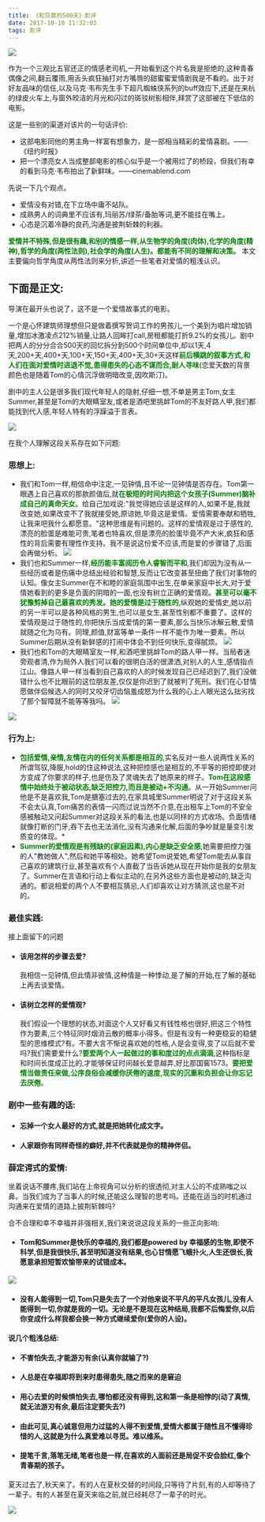 ```yaml
---
title: 《和莎莫的500天》影评
date: 2017-10-10 11:32:03
tags: 影评
---
```


![](http://jietu-10024907.file.myqcloud.com/yqoqkkggbmykeoehzjhttkrxtgklodpq.jpg)


作为一个三观比五官还正的情感老司机,一开始看到这个片名我是拒绝的,这种青春偶像之间,翻云覆雨,用舌头疯狂抽打对方嘴唇的甜蜜蜜爱情剧我是不看的。出于对好友品味的信任,以及马克·韦布先生手下超凡蜘蛛侠系列的buff效应下,还是在来杭的绿皮火车上,与窗外皎洁的月光和闪过的斑驳树影相伴,拜赏了这部被在下低估的电影。

这是一些别的渠道对该片的一句话评价:

* 这部电影同他的男主角一样富有想象力，是一部相当精彩的爱情喜剧。——《纽约时报》
* 把一个漂亮女人当成整部电影的核心似乎是一个被用烂了的桥段，但我们有幸的看到马克·韦布拍出了新鲜味。——cinemablend.com


先说一下几个观点。

* 爱情没有对错,在下立场中庸不站队。
* 成熟男人的词典里不应该有,玛丽苏/绿茶/备胎等词,更不能挂在嘴上。
* 心态是沉着冷静的良药,沟通是披荆斩棘的利器。

<font color=green>**爱情并不特殊,但是很有趣,和别的情感一样,从生物学的角度(肉体),化学的角度(精神),哲学的角度(两性法则),社会学的角度(人生)。都能有不同的理解和决策。**</font>
本文主要偏向哲学角度从两性法则来分析,讲述一些笔者对爱情的粗浅认识。

## 下面是正文:

导演在最开头也说了，这不是一个爱情故事式的电影。

一个是心怀建筑师理想但只是做着撰写贺词工作的男孩儿,一个美到为唱片增加销量,增加冰激凌点212%销量,让路人回眸打call,房租都能打折9.2%的女孩儿。剧中把两人的分分合合500天的回忆拆分到500个时间单位中,却以1天,4天,200+天,400+天,100+天,150+天,400+天,30+天这样<font color=green>**前后横跳的叙事方式,和人们在面对爱情时进退不觉,患得患失的心态不谋而合,耐人寻味**</font>(恋爱天数的背景颜色也是随着Tom的心情沉浮做明暗改变,因吹斯汀)。

剧中的主人公是很多我们现代年轻人的隐射,仔细一想,不单是男主Tom,女主Summer,甚至是Tom的大眼睛室友,或者是酒吧里挑衅Tom的不友好路人甲,我们都能找到代入感,年轻人特有的浮躁溢于言表。

![](http://jietu-10024907.file.myqcloud.com/pmdhcaxzftehgcvjmailromrbjnenstm.jpg)


在我个人理解这段关系存在如下问题:
### 思想上:
* 我们和Tom一样,相信命中注定,一见钟情,且不论一见钟情是否存在。Tom第一眼遇上自己喜欢的那款颜值后,就<font color=green>**在极短的时间内把这个女孩子(Summer)脑补成自己的真命天女**</font>。给自己加戏说:"我觉得她应该是这样的人,如果不是,我就改变她,如果改变不了我就接受她,原谅她,毕竟这是爱情。爱情需要奉献和牺牲,让我来吧我什么都愿意。"这种思维是有问题的。这样的爱情观是过于感性的,漂亮的脸蛋是难能可贵,笔者也特喜欢,但是漂亮的脸蛋毕竟不产大米,疯狂和感性的背后需要有理性作支持。我不是说这份爱不应该,而是爱的步骤错了,后面会再做分析。
![](http://jietu-10024907.file.myqcloud.com/gkdlwbdvudzsziadybyuriouuhvnqlce.jpg)
* 我们也和Summer一样,<font color=green>**经历能丰富阅历令人睿智而平和**</font>,我们却因为没有从一些经历或者是伤痛中总结出经验和智慧,反而让它改变甚至扭曲了我们对事物的认知。像女主Summer在不和睦的家庭氛围中出生,在单亲家庭中长大,对于爱情她看到的更多是负面的阴暗的一面,也没有树立正确的爱情观。<font color=green>**甚至可以毫不犹豫剪掉自己最喜欢的秀发。她的爱情是过于随性的**</font>,纵观她的爱情史,她以前的另一半可以是各种风格的男生,也可以是女生,甚至性别都不重要了。这样的爱情观是过于随性的,你把快乐当成爱情的第一要素,那么当快乐冰解云散,爱情就随之化为乌有。同理,颜值,财富等单一条件一样不能作为唯一要素。所以Summer后期从没有新鲜感的打闹中体会不到任何快乐,变得腻烦。
![](http://jietu-10024907.file.myqcloud.com/nsvffduurkenbrieohhclmtiqmbyumgu.jpg)
* 我们也和Tom的大眼睛室友一样,和酒吧里挑衅Tom的路人甲一样。当局者迷旁观者清,作为局外人我们可以看的很明白活的很潇洒,对别人的人生,感情指点江山。像路人甲一样当看到自己喜欢的人的时候发现自己已经迟到了,我们没做错什么也不比眼前的这位朋友差,仅仅是你迟到了就被判了死刑。我们在心甘情愿做伴侣候选人的同时又咬牙切齿恼羞成怒为什么我的心上人眼光这么拙劣找了那个智障就不能等等我吗。
![](http://jietu-10024907.file.myqcloud.com/mggsyekxtnknkiegysfjthgewnfzqhpi.jpg)

![](http://jietu-10024907.file.myqcloud.com/zjxdzszhpwfmgqtyqxsrmngmwfazrftz.jpg)

### 行为上:
* <font color=green>**包括爱情,亲情,友情在内的任何关系都是相互的**</font>,实名反对一些人说两性关系的所谓驾驭,降服,hold的住这种说法,这种把控感也是相互的,不平等的把控即使对方变成了你要求的样子,也是伤及了灵魂失去了她原来的样子。<font color=green>**Tom在这段感情中始终处于被动状态,缺乏把控力,而且是被动+不沟通**</font>。从一开始Summer问他是不是喜欢我,Tom是搪塞过去的,在家具城里Summer明说了对于这段关系不会太认真,Tom痛苦的表情一闪而过说当然不介意,在出租车上Tom的不安全感被触动又问起Summer对这段关系的看法,也是以同样的方式收场。负面情绪就像打断的门牙,吞下去也无法消化,没有沟通来化解,后面的争吵就是量变引发质变的体现。* 
* <font color=green>**Summer的爱情观是有残缺的(家庭因素),内心是缺乏安全感**</font>,她需要把控力强的人"教她做人",然后和她平等相处。她希望Tom说爱她,希望Tom能去从事自己喜欢的建筑行业,甚至喜欢有个人直截了当告诉她从现在开始你是我的女朋友了。Summer在言语和行动上看似主动的,在另外这些方面也是被动的,缺乏沟通的。都说相爱的两个人不要相互猜忌,人们却喜欢让对方猜测,这也是不对的。

### 最佳实践:
接上面留下的问题

* #### 该用怎样的步骤去爱?
  我相信一见钟情,但此情非彼情,这种情是一种悸动,是了解的开始,在了解的基础上再去谈爱情。
* #### 该树立怎样的爱情观?
  我们假设一个理想的状态,对面这个人又好看又有钱性格也很好,把这三个特性作为要素,三个特征同时烟消云散的概率小得多。但是有没有一种更稳妥的稳健型的思维模式?有。不要大言不惭说喜欢她的性格,人是会变得,变了以后就不爱吗?我们需要爱什么?<font color=green>**要爱两个人一起做过的事和度过的点点滴滴**</font>,这种指标是和时间长度成正比的,才能够保证时间越长爱意越弄,好比那国窖1573。<font color=green>**要把爱情当做责任来做,公序良俗会减缓你厌倦的速度,现实的沉重和负担会让你忘记去厌倦**</font>。

### 剧中一些有趣的话:
* #### 忘掉一个女人最好的方式,就是把她转化成文字。
* #### 人家跟你有同样奇怪的癖好,并不代表就是你的精神伴侣。


### 薛定谔式的爱情:
坐着说话不腰疼,我们站在上帝视角可以分析的很透彻,对主人公的不成熟嗤之以鼻。当我们成为了当事人的时候,还能这么理智的思考吗。还能在适当的时机通过沟通来在爱情的道路上披荆斩棘吗?

合不合理和幸不幸福并非强相关,我们来说说这段关系的一些正向影响:

* #### Tom和Summer是快乐的幸福的,我们都是powered by 幸福感的生物,即使不科学,但是我很快乐,甚至明知道没有结果,也心甘情愿飞蛾扑火,人生还很长,我愿意承担短暂欢愉带来的试错成本。

![](http://jietu-10024907.file.myqcloud.com/wbzzyqcdgxfrjvnwfjmwfahcfcenhcbx.jpg)

* #### 没有人能得到一切,Tom只是失去了一个对他来说不平凡的平凡女孩儿,没有人能得到一切,你就是我的一切。无论是不是现在这种结局,我都不后悔爱你,以后你变成什么样我都会换一种方式继续爱你(爱你的人设)。

#### 说几个粗浅总结:

* #### 不害怕失去,才能游刃有余(认真你就输了?)
* #### 人总是在幸福即将到来时患得患失,随之而来的是窘迫
* #### 用心去爱的时候惧怕失去,哪怕都还没有得到,这和第一条是相悖的(动了真情,就无法游刃有余,最后注定要失去?)
* #### 由此可见,真心诚意但用力过猛的人得不到爱情,爱情大都属于随性且不懂得珍惜的人,这就是为什么真爱难以寻觅。难以维系。
* #### 提笔千言,落笔无绪,笔者也是一样,在喜欢的人面前还是局促不安会脸红,像个青春期的孩子。

夏天过去了,秋天来了。有的人在夏秋交替的时间段,只等待了片刻,有的人却等待了一辈子。有的人甚至在夏天来临之前,就已经耗尽了一辈子的时光。


![](http://jietu-10024907.file.myqcloud.com/yzdjqhknkfeaovjkqmnrijufoynvvprz.jpg)



